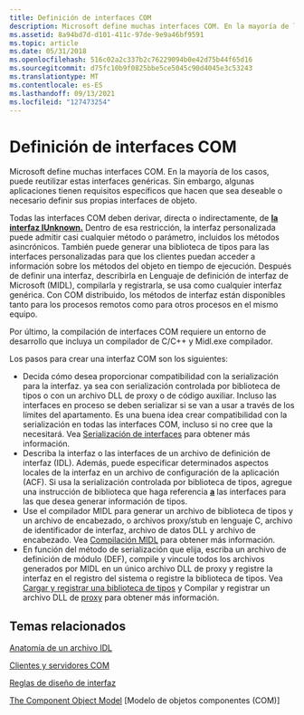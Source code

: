 ```yaml
---
title: Definición de interfaces COM
description: Microsoft define muchas interfaces COM. En la mayoría de los casos, puede reutilizar estas interfaces genéricas. Sin embargo, algunas aplicaciones tienen requisitos específicos que hacen que sea deseable o necesario definir sus propias interfaces de objeto.
ms.assetid: 8a94bd7d-d101-411c-97de-9e9a46bf9591
ms.topic: article
ms.date: 05/31/2018
ms.openlocfilehash: 516c02a2c337b2c76229094b0e42d75b44f65d16
ms.sourcegitcommit: d75fc10b9f0825bbe5ce5045c90d4045e3c53243
ms.translationtype: MT
ms.contentlocale: es-ES
ms.lasthandoff: 09/13/2021
ms.locfileid: "127473254"
---
```

# <a name="defining-com-interfaces"></a>Definición de interfaces COM

Microsoft define muchas interfaces COM. En la mayoría de los casos, puede reutilizar estas interfaces genéricas. Sin embargo, algunas aplicaciones tienen requisitos específicos que hacen que sea deseable o necesario definir sus propias interfaces de objeto.

Todas las interfaces COM deben derivar, directa o indirectamente, de [**la interfaz IUnknown.**](/windows/desktop/api/Unknwn/nn-unknwn-iunknown) Dentro de esa restricción, la interfaz personalizada puede admitir casi cualquier método o parámetro, incluidos los métodos asincrónicos. También puede generar una biblioteca de tipos para las interfaces personalizadas para que los clientes puedan acceder a información sobre los métodos del objeto en tiempo de ejecución. Después de definir una interfaz, describirla en Lenguaje de definición de interfaz de Microsoft (MIDL), compilarla y registrarla, se usa como cualquier interfaz genérica. Con COM distribuido, los métodos de interfaz están disponibles tanto para los procesos remotos como para otros procesos en el mismo equipo.

Por último, la compilación de interfaces COM requiere un entorno de desarrollo que incluya un compilador de C/C++ y Midl.exe compilador.

Los pasos para crear una interfaz COM son los siguientes:

-   Decida cómo desea proporcionar compatibilidad con la serialización para la interfaz. ya sea con serialización controlada por biblioteca de tipos o con un archivo DLL de proxy o de código auxiliar. Incluso las interfaces en proceso se deben serializar si se van a usar a través de los límites del apartamento. Es una buena idea crear compatibilidad con la serialización en todas las interfaces COM, incluso si no cree que la necesitará. Vea [Serialización de interfaces](interface-marshaling.md) para obtener más información.
-   Describa la interfaz o las interfaces de un archivo de definición de interfaz (IDL). Además, puede especificar determinados aspectos locales de la interfaz en un archivo de configuración de la aplicación (ACF). Si usa la serialización controlada por biblioteca de tipos, agregue una instrucción de biblioteca que haga referencia [**a**](/windows/desktop/Midl/library) las interfaces para las que desea generar información de tipos.
-   Use el compilador MIDL para generar un archivo de biblioteca de tipos y un archivo de encabezado, o archivos proxy/stub en lenguaje C, archivo de identificador de interfaz, archivo de datos DLL y archivo de encabezado. Vea [Compilación MIDL](midl-compilation.md) para obtener más información.
-   En función del método de serialización que elija, escriba un archivo de definición de módulo (DEF), compile y vincule todos los archivos generados por MIDL en un único archivo DLL de proxy y registre la interfaz en el registro del sistema o registre la biblioteca de tipos. Vea [Cargar y registrar una biblioteca de tipos](loading-and-registering-a-type-library.md) y Compilar y registrar un archivo DLL de [proxy](building-and-registering-a-proxy-dll.md) para obtener más información.

## <a name="related-topics"></a>Temas relacionados

<dl> <dt>

[Anatomía de un archivo IDL](anatomy-of-an-idl-file.md)
</dt> <dt>

[Clientes y servidores COM](com-clients-and-servers.md)
</dt> <dt>

[Reglas de diseño de interfaz](interface-design-rules.md)
</dt> <dt>

[The Component Object Model](the-component-object-model.md) [Modelo de objetos componentes (COM)]
</dt> </dl>

 

 
